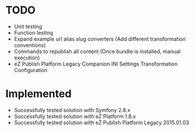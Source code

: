 TODO
====

* Unit testing
* Function testing
* Expand example url alias slug converters (Add different transformation conventions)
* Commands to republish all content (Once bundle is installed, manual execution)
* eZ Publish Platform Legacy Companion INI Settings Transformation Configuration

Implemented
====

* Successfully tested solution with Symfony 2.8.x
* Successfully tested solution with eZ Platform 1.8.x
* Successfully tested solution with eZ Publish Platform Legacy 2015.01.03

